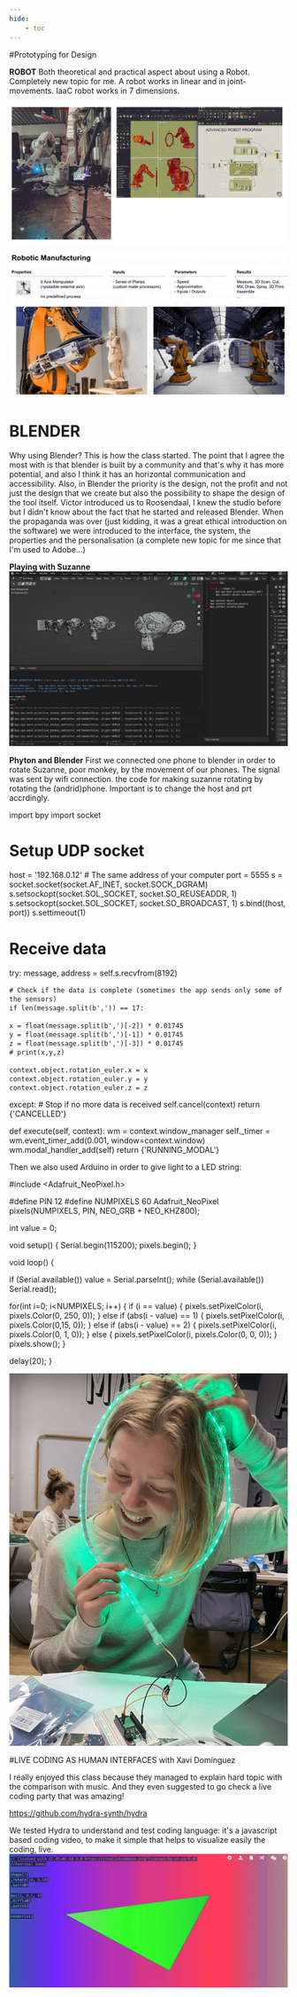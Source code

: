 ```yaml
---
hide:
    - toc
---
```




#Prototyping for Design

**ROBOT**
Both theoretical and practical aspect about using a Robot. Completely new topic for me.
A robot works in linear and in joint-movements.
IaaC robot works in 7 dimensions.

![](../images/robot/robots.png)

![](../images/robot/roboticaxis.png)


# BLENDER
Why using Blender? This is how the class started. The point that I agree the most with is that blender is built by a community and that's why it has more potential, and also I think it has an horizontal communication and accessibility.
Also, in Blender the priority is the design, not the profit and not just the design that we create but also the possibility to shape the design of the tool itself.
Victor introduced us to Roosendaal, I knew the studio before but I didn't know about the fact that he started and released Blender.
When the propaganda was over (just kidding, it was a great ethical introduction on the software) we were introduced to the interface, the system, the properties and the personalisation (a complete new topic for me since that I'm used to Adobe...)

**Playing with Suzanne**
![](../images/robot/suzanne.png)

**Phyton and Blender**
First we connected one phone to blender in order to rotate Suzanne, poor monkey, by the movement of our phones. The signal was sent by wifi connection.
the code for making suzanne rotating by rotating the (andrid)phone. Important is to change the host and prt accrdingly.

import bpy
import socket

# Setup UDP socket
host = '192.168.0.12' # The same address of your computer
port = 5555
s = socket.socket(socket.AF_INET, socket.SOCK_DGRAM)
s.setsockopt(socket.SOL_SOCKET, socket.SO_REUSEADDR, 1)
s.setsockopt(socket.SOL_SOCKET, socket.SO_BROADCAST, 1)
s.bind((host, port))
s.settimeout(1)

# Receive data
try:
    message, address = self.s.recvfrom(8192)

    # Check if the data is complete (sometimes the app sends only some of the sensors)
    if len(message.split(b',')) == 17:

    x = float(message.split(b',')[-2]) * 0.01745
    y = float(message.split(b',')[-1]) * 0.01745
    z = float(message.split(b',')[-3]) * 0.01745
    # print(x,y,z)

    context.object.rotation_euler.x = x
    context.object.rotation_euler.y = y
    context.object.rotation_euler.z = z
except:
    # Stop if no more data is received
    self.cancel(context)
    return {'CANCELLED'}

def execute(self, context):
        wm = context.window_manager
        self._timer = wm.event_timer_add(0.001, window=context.window)
        wm.modal_handler_add(self)
        return {'RUNNING_MODAL'}






Then we also used Arduino in order to give light to a LED string:

#include <Adafruit_NeoPixel.h>

#define PIN 12
#define NUMPIXELS 60
Adafruit_NeoPixel pixels(NUMPIXELS, PIN, NEO_GRB + NEO_KHZ800);

int value = 0;

void setup() {
  Serial.begin(115200);
  pixels.begin();
}

void loop() {

  if (Serial.available()) value = Serial.parseInt();
  while (Serial.available()) Serial.read();

  for(int i=0; i<NUMPIXELS; i++) {
    if (i == value) {
       pixels.setPixelColor(i, pixels.Color(0, 250, 0));
    } else if (abs(i - value) == 1) {
       pixels.setPixelColor(i, pixels.Color(0,15, 0));
    } else if (abs(i - value) == 2) {
       pixels.setPixelColor(i, pixels.Color(0, 1, 0));
    } else {
       pixels.setPixelColor(i, pixels.Color(0, 0, 0));
    }
    pixels.show();
  }

  delay(20);
}

![](../images/robot/stel.JPG)




#LIVE CODING AS HUMAN INTERFACES
with Xavi Domínguez

I really enjoyed this class because they managed to explain hard topic with the comparison with music. And they even suggested to go check a live coding party that was amazing!

https://github.com/hydra-synth/hydra

We tested Hydra to understand and test coding language: it's a javascript based coding video, to make it simple that helps to visualize easily the coding, live.
![](../images/robot/hydra.png)
